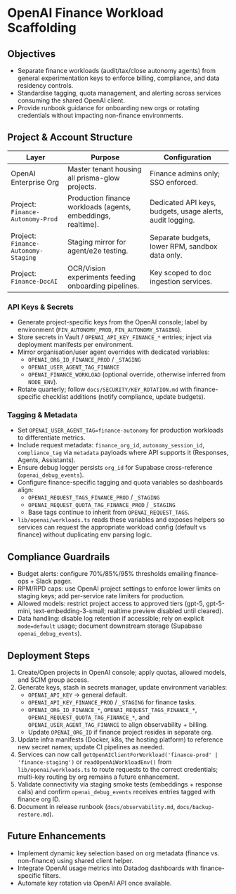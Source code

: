 # OpenAI Finance Workload Scaffolding

## Objectives
- Separate finance workloads (audit/tax/close autonomy agents) from general experimentation keys to enforce billing, compliance, and data residency controls.
- Standardise tagging, quota management, and alerting across services consuming the shared OpenAI client.
- Provide runbook guidance for onboarding new orgs or rotating credentials without impacting non-finance environments.

## Project & Account Structure
| Layer | Purpose | Configuration |
| --- | --- | --- |
| OpenAI Enterprise Org | Master tenant housing all prisma-glow projects. | Finance admins only; SSO enforced. |
| Project: `Finance-Autonomy-Prod` | Production finance workloads (agents, embeddings, realtime). | Dedicated API keys, budgets, usage alerts, audit logging. |
| Project: `Finance-Autonomy-Staging` | Staging mirror for agent/e2e testing. | Separate budgets, lower RPM, sandbox data only. |
| Project: `Finance-DocAI` | OCR/Vision experiments feeding onboarding pipelines. | Key scoped to doc ingestion services. |

### API Keys & Secrets
- Generate project-specific keys from the OpenAI console; label by environment (`FIN_AUTONOMY_PROD`, `FIN_AUTONOMY_STAGING`).
- Store secrets in Vault / `OPENAI_API_KEY_FINANCE_*` entries; inject via deployment manifests per environment.
- Mirror organisation/user agent overrides with dedicated variables:
  - `OPENAI_ORG_ID_FINANCE_PROD` / `_STAGING`
  - `OPENAI_USER_AGENT_TAG_FINANCE`
  - `OPENAI_FINANCE_WORKLOAD` (optional override, otherwise inferred from `NODE_ENV`).
- Rotate quarterly; follow `docs/SECURITY/KEY_ROTATION.md` with finance-specific checklist additions (notify compliance, update budgets).

### Tagging & Metadata
- Set `OPENAI_USER_AGENT_TAG=finance-autonomy` for production workloads to differentiate metrics.
- Include request metadata: `finance_org_id`, `autonomy_session_id`, `compliance_tag` via `metadata` payloads where API supports it (Responses, Agents, Assistants).
- Ensure debug logger persists `org_id` for Supabase cross-reference (`openai_debug_events`).
- Configure finance-specific tagging and quota variables so dashboards align:
  - `OPENAI_REQUEST_TAGS_FINANCE_PROD` / `_STAGING`
  - `OPENAI_REQUEST_QUOTA_TAG_FINANCE_PROD` / `_STAGING`
  - Base tags continue to inherit from `OPENAI_REQUEST_TAGS`.
- `lib/openai/workloads.ts` reads these variables and exposes helpers so services can request the appropriate workload config (default vs finance) without duplicating env parsing logic.

## Compliance Guardrails
- Budget alerts: configure 70%/85%/95% thresholds emailing finance-ops + Slack pager.
- RPM/RPD caps: use OpenAI project settings to enforce lower limits on staging keys; add per-service rate limiters for production.
- Allowed models: restrict project access to approved tiers (gpt-5, gpt-5-mini, text-embedding-3-small; realtime preview disabled until cleared).
- Data handling: disable log retention if accessible; rely on explicit `mode=default` usage; document downstream storage (Supabase `openai_debug_events`).

## Deployment Steps
1. Create/Open projects in OpenAI console; apply quotas, allowed models, and SCIM group access.
2. Generate keys, stash in secrets manager, update environment variables:
   - `OPENAI_API_KEY` → general default.
   - `OPENAI_API_KEY_FINANCE_PROD` / `_STAGING` for finance tasks.
   - `OPENAI_ORG_ID_FINANCE_*`, `OPENAI_REQUEST_TAGS_FINANCE_*`, `OPENAI_REQUEST_QUOTA_TAG_FINANCE_*`, and `OPENAI_USER_AGENT_TAG_FINANCE` to align observability + billing.
   - Update `OPENAI_ORG_ID` if finance project resides in separate org.
3. Update infra manifests (Docker, k8s, the hosting platform) to reference new secret names; update CI pipelines as needed.
4. Services can now call `getOpenAIClientForWorkload('finance-prod' | 'finance-staging')` or `readOpenAiWorkloadEnv()` from `lib/openai/workloads.ts` to route requests to the correct credentials; multi-key routing by org remains a future enhancement.
5. Validate connectivity via staging smoke tests (embeddings + response calls) and confirm `openai_debug_events` receives entries tagged with finance org ID.
6. Document in release runbook (`docs/observability.md`, `docs/backup-restore.md`).

## Future Enhancements
- Implement dynamic key selection based on org metadata (finance vs. non-finance) using shared client helper.
- Integrate OpenAI usage metrics into Datadog dashboards with finance-specific filters.
- Automate key rotation via OpenAI API once available.
